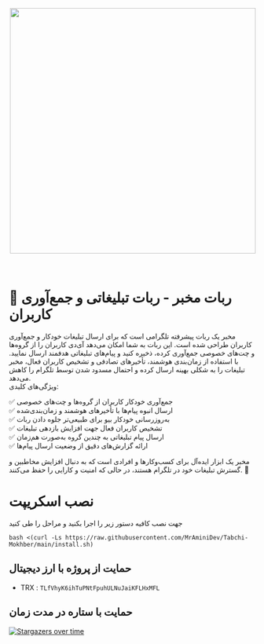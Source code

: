 <div align="center"><img src="https://raw.githubusercontent.com/MrAminiDev/Tabchi-Mokhber/main/Tabchi-Mokhber.png" width="500"></div>
  <br><br>

# 🤖 ربات مخبر - ربات تبلیغاتی و جمع‌آوری کاربران

مخبر یک ربات پیشرفته تلگرامی است که برای ارسال تبلیغات خودکار و جمع‌آوری کاربران طراحی شده است. این ربات به شما امکان می‌دهد آی‌دی کاربران را از گروه‌ها و چت‌های خصوصی جمع‌آوری کرده، ذخیره کنید و پیام‌های تبلیغاتی هدفمند ارسال نمایید. با استفاده از زمان‌بندی هوشمند، تأخیرهای تصادفی و تشخیص کاربران فعال، مخبر تبلیغات را به شکلی بهینه ارسال کرده و احتمال مسدود شدن توسط تلگرام را کاهش می‌دهد.<br>
ویژگی‌های کلیدی:

✅ جمع‌آوری خودکار کاربران از گروه‌ها و چت‌های خصوصی <br>
✅ ارسال انبوه پیام‌ها با تأخیرهای هوشمند و زمان‌بندی‌شده <br>
✅ به‌روزرسانی خودکار بیو برای طبیعی‌تر جلوه دادن ربات<br>
✅ تشخیص کاربران فعال جهت افزایش بازدهی تبلیغات<br>
✅ ارسال پیام تبلیغاتی به چندین گروه به‌صورت هم‌زمان<br>
✅ ارائه گزارش‌های دقیق از وضعیت ارسال پیام‌ها<br>

مخبر یک ابزار ایده‌آل برای کسب‌وکارها و افرادی است که به دنبال افزایش مخاطبین و گسترش تبلیغات خود در تلگرام هستند، در حالی که امنیت و کارایی را حفظ می‌کنند. 🚀

# نصب اسکریپت
جهت نصب کافیه دستور زیر را اجرا بکنید و مراحل را طی کنید 
```
bash <(curl -Ls https://raw.githubusercontent.com/MrAminiDev/Tabchi-Mokhber/main/install.sh)
```
## حمایت از پروژه با ارز دیجیتال
- TRX : `TLfVhyK6ihTuPNtFpuhULNuJaiKFLHxMFL`

## حمایت با ستاره در مدت زمان
[![Stargazers over time](https://starchart.cc/MrAminiDev/Tabchi-Mokhber.svg?variant=adaptive)](https://starchart.cc/MrAminiDev/Tabchi-Mokhber)
